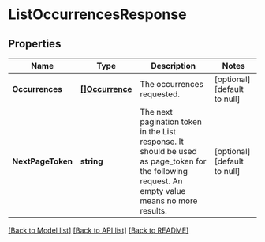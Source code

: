 # ListOccurrencesResponse

## Properties
Name | Type | Description | Notes
------------ | ------------- | ------------- | -------------
**Occurrences** | [**[]Occurrence**](Occurrence.md) | The occurrences requested. | [optional] [default to null]
**NextPageToken** | **string** | The next pagination token in the List response. It should be used as page_token for the following request. An empty value means no more results. | [optional] [default to null]

[[Back to Model list]](../README.md#documentation-for-models) [[Back to API list]](../README.md#documentation-for-api-endpoints) [[Back to README]](../README.md)


